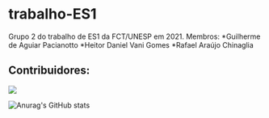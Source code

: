 # trabalho-ES1
Grupo 2 do trabalho de ES1 da FCT/UNESP em 2021.
Membros:
  *Guilherme de Aguiar Pacianotto
  *Heitor Daniel Vani Gomes
  *Rafael Araújo Chinaglia
  
  <h2>Contribuidores: </h2>
<a href = "https://github.com/chinaglia-rafa/trabalho-ES1/graphs/contributors">
<img src = "https://contrib.rocks/image?repo=chinaglia-rafa/trabalho-ES1"/>
</a>

![Anurag's GitHub stats](https://github-readme-stats.vercel.app/api?username=chinaglia-rafa&show_icons=true&theme=radical)


